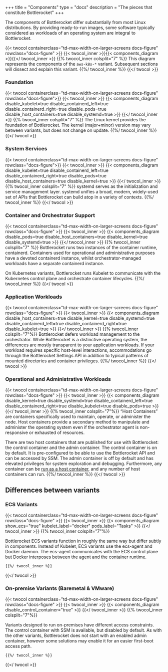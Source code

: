 +++
title = "Components"
type = "docs"
description = "The pieces that constitute Bottlerocket"
+++

The components of Bottlerocket differ substantially from most Linux distributions. By providing ready-to-run images, some software typically considered as workloads of an operating system are integral to Bottlerocket.

{{< twocol
    containerclass="td-max-width-on-larger-screens docs-figure"
    rowclass="docs-figure" >}}
    {{< twocol_inner >}}{{< components_diagram >}}{{</ twocol_inner >}}
    {{% twocol_inner colsplit="7" %}} This diagram represents the components of the `aws-k8s-*` variant. Subsequent sections will dissect and explain this variant. {{%/ twocol_inner %}}
{{</ twocol >}}

### Foundation

{{< twocol containerclass="td-max-width-on-larger-screens docs-figure" rowclass="docs-figure">}}
    {{< twocol_inner >}}
        {{< components_diagram
            disable_kubelet=true
            disable_containerd_left=true
            disable_containerd_right=true
            disable_pods=true
            disable_host_containers=true
            disable_systemd=true
             >}}
     {{</ twocol_inner >}}
     {{% twocol_inner colsplit="7" %}}
The Linux kernel provides the foundation of Bottlerocket. The kernel (major+minor) version may vary between variants, but does not change on update.
     {{%/ twocol_inner %}}
{{</ twocol >}}

### System Services

{{< twocol containerclass="td-max-width-on-larger-screens docs-figure" rowclass="docs-figure">}}
    {{< twocol_inner >}}
        {{< components_diagram
            disable_kubelet=true
            disable_containerd_left=true
            disable_containerd_right=true
            disable_pods=true
            disable_host_containers=true
            disable_kernel=true
             >}}
     {{</ twocol_inner >}}
     {{% twocol_inner colsplit="7" %}}
systemd serves as the initialization and service management layer. systemd unifies a broad, modern, widely-used set of APIs that Bottlerocket can build atop in a variety of contexts.
     {{%/ twocol_inner %}}
{{</ twocol >}}

### Container and Orchestrator Support

{{< twocol
    containerclass="td-max-width-on-larger-screens docs-figure"
    rowclass="docs-figure" >}}
        {{< twocol_inner >}}
            {{< components_diagram
                disable_pods=true
                disable_host_containers=true
                disable_kernel=true
                disable_systemd=true
                >}}
        {{</ twocol_inner >}}
        {{% twocol_inner  colsplit="7" %}}
Bottlerocket runs two instances of the container runtime, containerd. Containers used for operational and administrative purposes have a devoted containerd instance, whilst orchestrator-managed workloads have a separate containerd instance. 

On Kubernetes variants, Bottlerocket runs Kubelet to communicate with the Kubernetes control plane and orchestrate container lifecycles.
        {{%/ twocol_inner %}}
{{</ twocol >}}

### Application Workloads

{{< twocol
    containerclass="td-max-width-on-larger-screens docs-figure"
    rowclass="docs-figure" >}}
    {{< twocol_inner >}}
    {{< components_diagram
        disable_host_containers=true
        disable_kernel=true
        disable_systemd=true
        disable_containerd_left=true
        disable_containerd_right=true
        disable_kubelet=true
    >}}
    {{</ twocol_inner >}}
    {{% twocol_inner colsplit="7"%}}
Bottlerocket defers workload management to the orchestrator. While Bottlerocket is a distinctive operating system, the differences are mostly transparent to your application workloads. If your workload requires specific host-level interactions, accommodations go through the Bottlerocket Settings API in addition to typical patterns of mounted directories and container privileges.
    {{%/ twocol_inner %}}
{{</ twocol >}}

### Operational and Administrative Workloads

{{< twocol
    containerclass="td-max-width-on-larger-screens docs-figure"
    rowclass="docs-figure" >}}
    {{< twocol_inner >}}
     {{< components_diagram
        disable_kernel=true
        disable_systemd=true
        disable_containerd_left=true
        disable_containerd_right=true
        disable_kubelet=true
        disable_pods=true
    >}}
    {{</ twocol_inner >}}
    {{% twocol_inner colsplit="7"%}}
“Host Containers” are containers specifically used to maintain, operate, or administer the node. Host containers provide a secondary method to manipulate and administer the operating system even if the orchestrator agent is non-responsive or exhausted of resources.

There are two host containers that are published for use with Bottlerocket: the control container and the admin container.
The control container is on by default.
It is pre-configured to be able to use the Bottlerocket API and can be accessed by SSM.
The admin container is off by default and has elevated privileges for system exploration and debugging.
Furthermore, any container can be [run as a host container](https://github.com/bottlerocket-os/bottlerocket#custom-host-containers), and any number of host containers can run.
    {{%/ twocol_inner %}}
{{</ twocol >}}

## Differences between variants

### ECS Variants

{{< twocol
    containerclass="td-max-width-on-larger-screens docs-figure"
    rowclass="docs-figure" >}}
    {{< twocol_inner >}}
        {{< components_diagram
            show_ecs="true"
            kubelet_label="docker"
            pods_label="Tasks"
        >}}
    {{</ twocol_inner >}}
    {{% twocol_inner colsplit="7"%}}

Bottlerocket ECS variants function in roughly the same way but differ subtly in components. Instead of Kubelet, ECS variants use the ecs-agent and Docker daemon. The ecs-agent communicates with the ECS control plane but Docker interposes between the agent and the container runtime.

    {{%/ twocol_inner %}}
{{</ twocol >}}

### On-premise Variants (Baremetal & VMware)

{{< twocol
    containerclass="td-max-width-on-larger-screens docs-figure"
    rowclass="docs-figure" >}}
    {{< twocol_inner >}}
        {{< components_diagram 
            disable_control_container="true"
        >}}
    {{</ twocol_inner >}}
    {{% twocol_inner colsplit="7"%}}

Variants designed to run on-premises have different access constraints. The control container with SSM is available, but disabled by default. As with the other variants, Bottlerocket does not start with an enabled admin container, however some solutions may enable it for an easier first-boot access path.

    {{%/ twocol_inner %}}
{{</ twocol >}}
